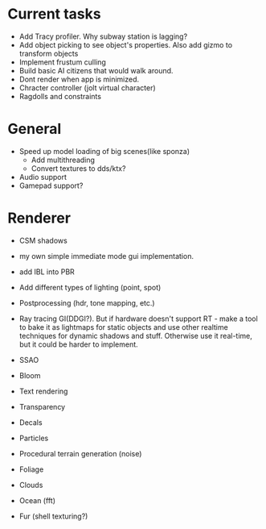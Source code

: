 # Current tasks
* Add Tracy profiler. Why subway station is lagging?
* Add object picking to see object's properties. Also add gizmo to transform objects
* Implement frustum culling
* Build basic AI citizens that would walk around.
* Dont render when app is minimized.
* Chracter controller (jolt virtual character)
* Ragdolls and constraints

# General
* Speed up model loading of big scenes(like sponza)
	- Add multithreading
	- Convert textures to dds/ktx?
* Audio support
* Gamepad support?

# Renderer
* CSM shadows
* my own simple immediate mode gui implementation.
* add IBL into PBR
* Add different types of lighting (point, spot)
* Postprocessing (hdr, tone mapping, etc.)
* Ray tracing GI(DDGI?). But if hardware doesn't support RT - make a tool to bake it as lightmaps for static objects and use other realtime techniques for dynamic shadows and stuff. Otherwise use it real-time, but it could be harder to implement.
* SSAO
* Bloom
* Text rendering

* Transparency
* Decals
* Particles
* Procedural terrain generation (noise)

* Foliage
* Clouds
* Ocean (fft)
* Fur (shell texturing?)
